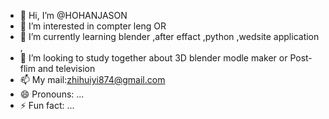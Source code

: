 - 👋 Hi, I’m @HOHANJASON
- 👀 I’m interested in compter leng OR 
- 🌱 I’m currently learning blender ,after effact ,python ,wedsite application ,
- 💞️ I’m looking to study together about 3D blender modle maker or Post-flim and television
- 📫 My mail:zhihuiyi874@gmail.com
- 😄 Pronouns: ...
- ⚡ Fun fact: ...

<!---
HOHANJASON/HOHANJASON is a ✨ special ✨ repository because its `README.md` (this file) appears on your GitHub profile.
You can click the Preview link to take a look at your changes.
--->
